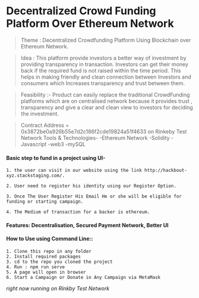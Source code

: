 # Decentralized Crowd Funding Platform Over Ethereum Network


> Theme : Decentralized Crowdfunding Platform Using Blockchain over Ethereum Network. 

> Idea : This platform provide investors a better way of investment by providing transparency in transaction. Investors can get their money back if the required fund is not raised within the time period. This helps in making friendly and clean connection between Investors and consumers which Increases transparency and trust between them. 

> Feasibility :- Product can easily replace the traditional CrowdFunding platforms which are on centralised network because it provides trust , transparency and give a clear and clean view to investors for deciding the investment.


> Contract Address = 0x3872be0a926b55e7d2c186f2cde19824a51f4633 on Rinkeby Test Network
 Tools & Technologies- -Ethereum Network -Solidity -Javascript -web3 -mySQL


#### Basic step to fund in a project using UI-
```
1. the user can visit in our website using the link http://hackbout-xyz.stackstaging.com/.

2. User need to register his identity using our Register Option.

3. Once The User Register His Email He or she will be eligible for funding or starting campaign.

4. The Medium of transaction for a backer is ethereum.
```

#### Features: Decentralisation, Secured Payment Network, Better UI

#### How to Use using Command Line:: 
```
1. Clone this repo in any folder
2. Install required packages
3. cd to the repo you cloned the project
4. Run : npm run serve
5. A page will open in browser 
6. Start a Campaign or Donate in Any Campaign via MetaMask
```

*right now running on Rinkby Test Network*
